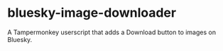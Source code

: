 # bluesky-image-downloader
A Tampermonkey userscript that adds a Download button to images on Bluesky.
